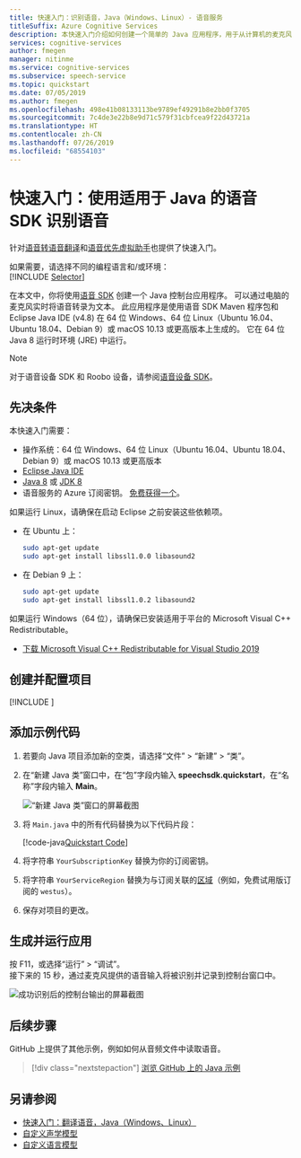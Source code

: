 ```yaml
---
title: 快速入门：识别语音，Java（Windows、Linux）- 语音服务
titleSuffix: Azure Cognitive Services
description: 本快速入门介绍如何创建一个简单的 Java 应用程序，用于从计算机的麦克风中捕获和转录用户语音。
services: cognitive-services
author: fmegen
manager: nitinme
ms.service: cognitive-services
ms.subservice: speech-service
ms.topic: quickstart
ms.date: 07/05/2019
ms.author: fmegen
ms.openlocfilehash: 498e41b08133113be9789ef49291b8e2bb0f3705
ms.sourcegitcommit: 7c4de3e22b8e9d71c579f31cbfcea9f22d43721a
ms.translationtype: HT
ms.contentlocale: zh-CN
ms.lasthandoff: 07/26/2019
ms.locfileid: "68554103"
---
```

# <a name="quickstart-recognize-speech-with-the-speech-sdk-for-java"></a>快速入门：使用适用于 Java 的语音 SDK 识别语音

针对[语音转语音翻译](quickstart-translate-speech-java-jre.md)和[语音优先虚拟助手](quickstart-virtual-assistant-java-jre.md)也提供了快速入门。

如果需要，请选择不同的编程语言和/或环境：<br/>
[!INCLUDE [Selector](../../../includes/cognitive-services-speech-service-quickstart-selector.md)]

在本文中，你将使用[语音 SDK](speech-sdk.md) 创建一个 Java 控制台应用程序。 可以通过电脑的麦克风实时将语音转录为文本。 此应用程序是使用语音 SDK Maven 程序包和 Eclipse Java IDE (v4.8) 在 64 位 Windows、64 位 Linux（Ubuntu 16.04、Ubuntu 18.04、Debian 9）或 macOS 10.13 或更高版本上生成的。 它在 64 位 Java 8 运行时环境 (JRE) 中运行。

> [!NOTE]
> 对于语音设备 SDK 和 Roobo 设备，请参阅[语音设备 SDK](speech-devices-sdk.md)。

## <a name="prerequisites"></a>先决条件

本快速入门需要：

* 操作系统：64 位 Windows、64 位 Linux（Ubuntu 16.04、Ubuntu 18.04、Debian 9）或 macOS 10.13 或更高版本
* [Eclipse Java IDE](https://www.eclipse.org/downloads/)
* [Java 8](https://www.oracle.com/technetwork/java/javase/downloads/jre8-downloads-2133155.html) 或 [JDK 8](https://www.oracle.com/technetwork/java/javase/downloads/index.html)
* 语音服务的 Azure 订阅密钥。 [免费获得一个](get-started.md)。

如果运行 Linux，请确保在启动 Eclipse 之前安装这些依赖项。

* 在 Ubuntu 上：

  ```sh
  sudo apt-get update
  sudo apt-get install libssl1.0.0 libasound2
  ```

* 在 Debian 9 上：

  ```sh
  sudo apt-get update
  sudo apt-get install libssl1.0.2 libasound2
  ```

如果运行 Windows（64 位），请确保已安装适用于平台的 Microsoft Visual C++ Redistributable。
* [下载 Microsoft Visual C++ Redistributable for Visual Studio 2019](https://support.microsoft.com/help/2977003/the-latest-supported-visual-c-downloads)

## <a name="create-and-configure-project"></a>创建并配置项目

[!INCLUDE [](../../../includes/cognitive-services-speech-service-quickstart-java-create-proj.md)]

## <a name="add-sample-code"></a>添加示例代码

1. 若要向 Java 项目添加新的空类，请选择“文件” > “新建” > “类”。   

1. 在“新建 Java 类”窗口中，在“包”字段内输入 **speechsdk.quickstart**，在“名称”字段内输入 **Main**。   

   ![“新建 Java 类”窗口的屏幕截图](media/sdk/qs-java-jre-06-create-main-java.png)

1. 将 `Main.java` 中的所有代码替换为以下代码片段：

   [!code-java[Quickstart Code](~/samples-cognitive-services-speech-sdk/quickstart/java-jre/src/speechsdk/quickstart/Main.java#code)]

1. 将字符串 `YourSubscriptionKey` 替换为你的订阅密钥。

1. 将字符串 `YourServiceRegion` 替换为与订阅关联的[区域](regions.md)（例如，免费试用版订阅的 `westus`）。

1. 保存对项目的更改。

## <a name="build-and-run-the-app"></a>生成并运行应用

按 F11，或选择“运行” > “调试”。  
接下来的 15 秒，通过麦克风提供的语音输入将被识别并记录到控制台窗口中。

![成功识别后的控制台输出的屏幕截图](media/sdk/qs-java-jre-07-console-output.png)

## <a name="next-steps"></a>后续步骤

GitHub 上提供了其他示例，例如如何从音频文件中读取语音。

> [!div class="nextstepaction"]
> [浏览 GitHub 上的 Java 示例](https://aka.ms/csspeech/samples)

## <a name="see-also"></a>另请参阅

- [快速入门：翻译语音，Java（Windows、Linux）](quickstart-translate-speech-java-jre.md)
- [自定义声学模型](how-to-customize-acoustic-models.md)
- [自定义语言模型](how-to-customize-language-model.md)
